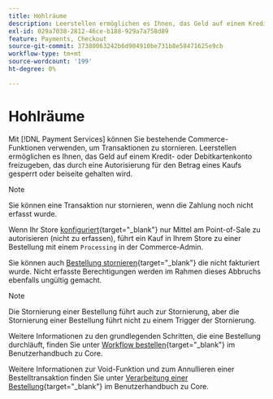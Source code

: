 ```yaml
---
title: Hohlräume
description: Leerstellen ermöglichen es Ihnen, das Geld auf einem Kredit- oder Debitkartenkonto freizugeben, das durch eine Autorisierung für den Betrag eines Kaufs gesperrt oder beiseite gehalten wird.
exl-id: 029a7038-2812-46ce-b188-929a7a758d89
feature: Payments, Checkout
source-git-commit: 37380063242b6d904910be731b8e58471625e9cb
workflow-type: tm+mt
source-wordcount: '199'
ht-degree: 0%

---
```


# Hohlräume

Mit [!DNL Payment Services] können Sie bestehende Commerce-Funktionen verwenden, um Transaktionen zu stornieren. Leerstellen ermöglichen es Ihnen, das Geld auf einem Kredit- oder Debitkartenkonto freizugeben, das durch eine Autorisierung für den Betrag eines Kaufs gesperrt oder beiseite gehalten wird.

>[!NOTE]
>
>Sie können eine Transaktion nur stornieren, wenn die Zahlung noch nicht erfasst wurde.

Wenn Ihr Store [konfiguriert](https://experienceleague.adobe.com/en/docs/commerce-admin/config/sales/payment-methods/payment-methods#payment-actions){target="_blank"} nur Mittel am Point-of-Sale zu autorisieren (nicht zu erfassen), führt ein Kauf in Ihrem Store zu einer Bestellung mit einem `Processing` in der Commerce-Admin.

Sie können auch [Bestellung stornieren](https://experienceleague.adobe.com/en/docs/commerce-admin/stores-sales/point-of-purchase/assist/customer-account-create-order){target="_blank"} die nicht fakturiert wurde. Nicht erfasste Berechtigungen werden im Rahmen dieses Abbruchs ebenfalls ungültig gemacht.

>[!NOTE]
>
>Die Stornierung einer Bestellung führt auch zur Stornierung, aber die Stornierung einer Bestellung führt nicht zu einem Trigger der Stornierung.

Weitere Informationen zu den grundlegenden Schritten, die eine Bestellung durchläuft, finden Sie unter [Workflow bestellen](https://experienceleague.adobe.com/en/docs/commerce-admin/stores-sales/order-management/orders/order-processing){target="_blank"} im Benutzerhandbuch zu Core.

Weitere Informationen zur Void-Funktion und zum Annullieren einer Bestelltransaktion finden Sie unter [Verarbeitung einer Bestellung](https://experienceleague.adobe.com/en/docs/commerce-admin/stores-sales/order-management/orders/order-processing#process-an-order){target="_blank"} im Benutzerhandbuch zu Core.

